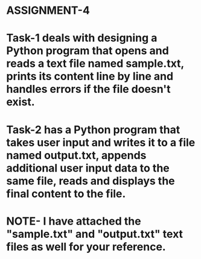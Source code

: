 # ASSIGNMENT-4
# Task-1 deals with designing a Python program that opens and reads a text file named sample.txt, prints its content line by line and handles errors if the file doesn't exist.
# Task-2 has a Python program that takes user input and writes it to a file named output.txt, appends additional user input data to the same file, reads and displays the final content to the file.
# NOTE- I have attached the "sample.txt" and "output.txt" text files as well for your reference.
